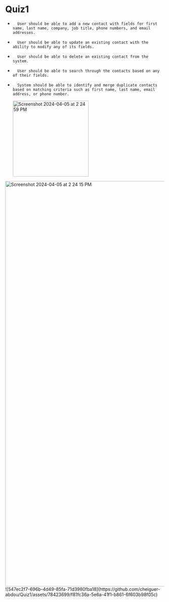 # Quiz1
* 		User should be able to add a new contact with fields for first name, last name, company, job title, phone numbers, and email addresses.
* 		User should be able to update an existing contact with the ability to modify any of its fields.
* 		User should be able to delete an existing contact from the system.
* 		User should be able to search through the contacts based on any of their fields.
* 		System should be able to identify and merge duplicate contacts based on matching criteria such as first name, last name, email address, or phone number.


  <img width="240" alt="Screenshot 2024-04-05 at 2 24 59 PM" src="https://github.com/cheiguer-abdou/Quiz1/assets/78423699/9be3c126-151a-4970-abb8-a2b749581aa0">
<img width="1281" alt="Screenshot 2024-04-05 at 2 24 15 PM" src="https://github.com/cheiguer-abdou/Quiz1/assets/78423699/3730a152-5a25-480d-b06c-f0cb5c17be8c">
![547ec2f7-696b-4d49-85fa-71d3980fba18](https://github.com/cheiguer-abdou/Quiz1/assets/78423699/f81fc36a-5e6a-41f1-b861-6f603b98f05c)
